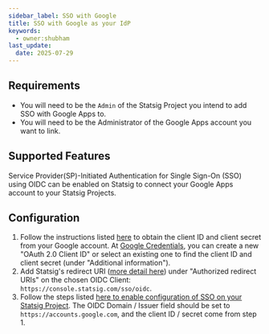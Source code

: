 ```yaml
---
sidebar_label: SSO with Google 
title: SSO with Google as your IdP
keywords:
  - owner:shubham
last_update:
  date: 2025-07-29
---
```

## Requirements

- You will need to be the `Admin` of the Statsig Project you intend to add SSO with Google Apps to.
- You will need to be the Administrator of the Google Apps account you want to link.

## Supported Features

Service Provider(SP)-Initiated Authentication for Single Sign-On (SSO) using OIDC can be enabled on Statsig to connect your Google Apps account to your Statsig Projects.

## Configuration

1. Follow the instructions listed [here](https://developers.google.com/identity/openid-connect/openid-connect#getcredentials) to obtain the client ID and client secret from your Google account. At [Google Credentials](https://console.cloud.google.com/apis/credentials), you can create a new "OAuth 2.0 Client ID" or select an existing one to find the client ID and client secret (under "Additional information").
2. Add Statsig's redirect URI ([more detail here](/access-management/sso/overview#configuration)) under "Authorized redirect URIs" on the chosen OIDC Client: `https://console.statsig.com/sso/oidc`. 
2. Follow the steps listed [here to enable configuration of SSO on your Statsig Project](/access-management/sso/overview#configuration). The OIDC Domain / Issuer field should be set to `https://accounts.google.com`, and the client ID / secret come from step 1.
